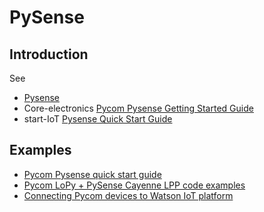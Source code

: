 # PySense

## Introduction

See 

  * [Pysense](https://github.com/pycom/pycom-micropython-sigfox/blob/master/docs/pycom_esp32/tutorial/includes/pysense-start.rst)
  * Core-electronics [Pycom Pysense Getting Started Guide](https://core-electronics.com.au/tutorials/pycom-pysense-getting-started.html)
  * start-IoT [Pysense Quick Start Guide](https://startiot.telenor.com/learning/pysense-quick-start-guide/)

## Examples

  * [Pycom Pysense quick start guide](https://startiot.telenor.com/learning/pysense-quick-start-guide/)
  * [Pycom LoPy + PySense Cayenne LPP code examples](https://forum.loraserver.io/t/pycom-lopy-pysense-cayenne-lpp-code-examples/692)
  * [Connecting Pycom devices to Watson IoT platform](https://developer.ibm.com/recipes/tutorials/connecting-pycom-devices-to-watson-iot-platform/)
